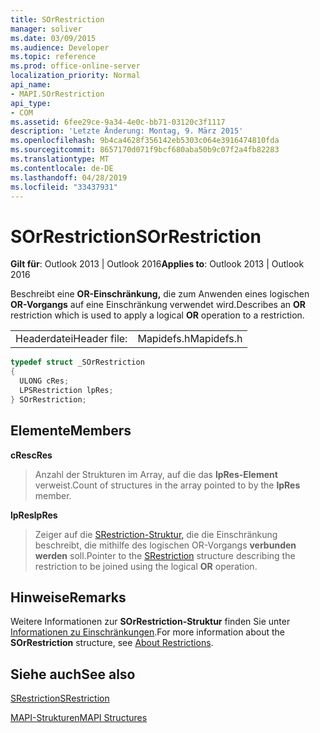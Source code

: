 ```yaml
---
title: SOrRestriction
manager: soliver
ms.date: 03/09/2015
ms.audience: Developer
ms.topic: reference
ms.prod: office-online-server
localization_priority: Normal
api_name:
- MAPI.SOrRestriction
api_type:
- COM
ms.assetid: 6fee29ce-9a34-4e0c-bb71-03120c3f1117
description: 'Letzte Änderung: Montag, 9. März 2015'
ms.openlocfilehash: 9b4ca4628f356142eb5303c064e3916474810fda
ms.sourcegitcommit: 8657170d071f9bcf680aba50b9c07f2a4fb82283
ms.translationtype: MT
ms.contentlocale: de-DE
ms.lasthandoff: 04/28/2019
ms.locfileid: "33437931"
---
```

# <a name="sorrestriction"></a><span data-ttu-id="aef84-103">SOrRestriction</span><span class="sxs-lookup"><span data-stu-id="aef84-103">SOrRestriction</span></span>

  
  
<span data-ttu-id="aef84-104">**Gilt für**: Outlook 2013 | Outlook 2016</span><span class="sxs-lookup"><span data-stu-id="aef84-104">**Applies to**: Outlook 2013 | Outlook 2016</span></span> 
  
<span data-ttu-id="aef84-105">Beschreibt eine **OR-Einschränkung,** die zum Anwenden eines logischen **OR-Vorgangs** auf eine Einschränkung verwendet wird.</span><span class="sxs-lookup"><span data-stu-id="aef84-105">Describes an **OR** restriction which is used to apply a logical **OR** operation to a restriction.</span></span> 
  
|||
|:-----|:-----|
|<span data-ttu-id="aef84-106">Headerdatei</span><span class="sxs-lookup"><span data-stu-id="aef84-106">Header file:</span></span>  <br/> |<span data-ttu-id="aef84-107">Mapidefs.h</span><span class="sxs-lookup"><span data-stu-id="aef84-107">Mapidefs.h</span></span>  <br/> |
   
```cpp
typedef struct _SOrRestriction
{
  ULONG cRes;
  LPSRestriction lpRes;
} SOrRestriction;

```

## <a name="members"></a><span data-ttu-id="aef84-108">Elemente</span><span class="sxs-lookup"><span data-stu-id="aef84-108">Members</span></span>

 <span data-ttu-id="aef84-109">**cRes**</span><span class="sxs-lookup"><span data-stu-id="aef84-109">**cRes**</span></span>
  
> <span data-ttu-id="aef84-110">Anzahl der Strukturen im Array, auf die das **lpRes-Element** verweist.</span><span class="sxs-lookup"><span data-stu-id="aef84-110">Count of structures in the array pointed to by the **lpRes** member.</span></span> 
    
 <span data-ttu-id="aef84-111">**lpRes**</span><span class="sxs-lookup"><span data-stu-id="aef84-111">**lpRes**</span></span>
  
> <span data-ttu-id="aef84-112">Zeiger auf die [SRestriction-Struktur,](srestriction.md) die die Einschränkung beschreibt, die mithilfe des logischen OR-Vorgangs **verbunden werden** soll.</span><span class="sxs-lookup"><span data-stu-id="aef84-112">Pointer to the [SRestriction](srestriction.md) structure describing the restriction to be joined using the logical **OR** operation.</span></span> 
    
## <a name="remarks"></a><span data-ttu-id="aef84-113">Hinweise</span><span class="sxs-lookup"><span data-stu-id="aef84-113">Remarks</span></span>

<span data-ttu-id="aef84-114">Weitere Informationen zur **SOrRestriction-Struktur** finden Sie unter [Informationen zu Einschränkungen](about-restrictions.md).</span><span class="sxs-lookup"><span data-stu-id="aef84-114">For more information about the **SOrRestriction** structure, see [About Restrictions](about-restrictions.md).</span></span> 
  
## <a name="see-also"></a><span data-ttu-id="aef84-115">Siehe auch</span><span class="sxs-lookup"><span data-stu-id="aef84-115">See also</span></span>



[<span data-ttu-id="aef84-116">SRestriction</span><span class="sxs-lookup"><span data-stu-id="aef84-116">SRestriction</span></span>](srestriction.md)


[<span data-ttu-id="aef84-117">MAPI-Strukturen</span><span class="sxs-lookup"><span data-stu-id="aef84-117">MAPI Structures</span></span>](mapi-structures.md)

